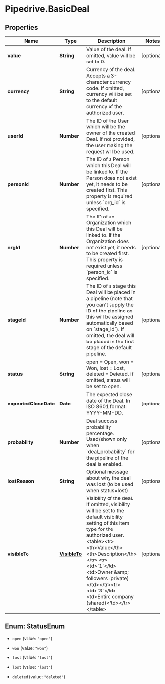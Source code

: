 # Pipedrive.BasicDeal

## Properties

Name | Type | Description | Notes
------------ | ------------- | ------------- | -------------
**value** | **String** | Value of the deal. If omitted, value will be set to 0. | [optional] 
**currency** | **String** | Currency of the deal. Accepts a 3-character currency code. If omitted, currency will be set to the default currency of the authorized user. | [optional] 
**userId** | **Number** | The ID of the User which will be the owner of the created Deal. If not provided, the user making the request will be used. | [optional] 
**personId** | **Number** | The ID of a Person which this Deal will be linked to. If the Person does not exist yet, it needs to be created first. This property is required unless &#x60;org_id&#x60; is specified. | [optional] 
**orgId** | **Number** | The ID of an Organization which this Deal will be linked to. If the Organization does not exist yet, it needs to be created first. This property is required unless &#x60;person_id&#x60; is specified. | [optional] 
**stageId** | **Number** | The ID of a stage this Deal will be placed in a pipeline (note that you can&#39;t supply the ID of the pipeline as this will be assigned automatically based on &#x60;stage_id&#x60;). If omitted, the deal will be placed in the first stage of the default pipeline. | [optional] 
**status** | **String** | open &#x3D; Open, won &#x3D; Won, lost &#x3D; Lost, deleted &#x3D; Deleted. If omitted, status will be set to open. | [optional] 
**expectedCloseDate** | **Date** | The expected close date of the Deal. In ISO 8601 format: YYYY-MM-DD. | [optional] 
**probability** | **Number** | Deal success probability percentage. Used/shown only when &#x60;deal_probability&#x60; for the pipeline of the deal is enabled. | [optional] 
**lostReason** | **String** | Optional message about why the deal was lost (to be used when status&#x3D;lost) | [optional] 
**visibleTo** | [**VisibleTo**](VisibleTo.md) | Visibility of the deal. If omitted, visibility will be set to the default visibility setting of this item type for the authorized user.&lt;table&gt;&lt;tr&gt;&lt;th&gt;Value&lt;/th&gt;&lt;th&gt;Description&lt;/th&gt;&lt;/tr&gt;&lt;tr&gt;&lt;td&gt;&#x60;1&#x60;&lt;/td&gt;&lt;td&gt;Owner &amp;amp; followers (private)&lt;/td&gt;&lt;/tr&gt;&lt;tr&gt;&lt;td&gt;&#x60;3&#x60;&lt;/td&gt;&lt;td&gt;Entire company (shared)&lt;/td&gt;&lt;/tr&gt;&lt;/table&gt; | [optional] 



## Enum: StatusEnum


* `open` (value: `"open"`)

* `won` (value: `"won"`)

* `lost` (value: `"lost"`)

* `lost` (value: `"lost"`)

* `deleted` (value: `"deleted"`)




